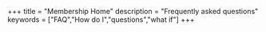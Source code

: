 +++
title = "Membership Home"
description = "Frequently asked questions"
keywords = ["FAQ","How do I","questions","what if"]
+++
